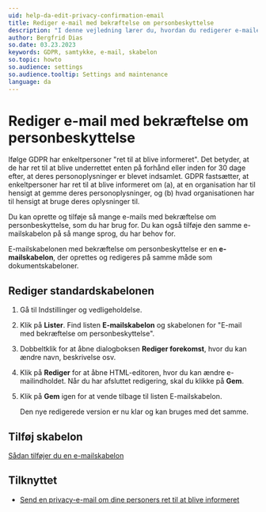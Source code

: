 ```yaml
---
uid: help-da-edit-privacy-confirmation-email
title: Rediger e-mail med bekræftelse om personbeskyttelse
description: "I denne vejledning lærer du, hvordan du redigerer e-mailen med bekræftelse om personbeskyttelse."
author: Bergfrid Dias
so.date: 03.23.2023
keywords: GDPR, samtykke, e-mail, skabelon
so.topic: howto
so.audience: settings
so.audience.tooltip: Settings and maintenance
language: da
---
```


# Rediger e-mail med bekræftelse om personbeskyttelse

Ifølge GDPR har enkeltpersoner "ret til at blive informeret". Det betyder, at de har ret til at blive underrettet enten på forhånd eller inden for 30 dage efter, at deres personoplysninger er blevet indsamlet. GDPR fastsætter, at enkeltpersoner har ret til at blive informeret om (a), at en organisation har til hensigt at gemme deres personoplysninger, og (b) hvad organisationen har til hensigt at bruge deres oplysninger til.

Du kan oprette og tilføje så mange e-mails med bekræftelse om personbeskyttelse, som du har brug for. Du kan også tilføje den samme e-mailskabelon på så mange sprog, du har behov for.

E-mailskabelonen med bekræftelse om personbeskyttelse er en **e-mailskabelon**, der oprettes og redigeres på samme måde som dokumentskabeloner.

## Rediger standardskabelonen

1. Gå til Indstillinger og vedligeholdelse.

1. Klik på **Lister**. Find listen **E-mailskabelon** og skabelonen for "E-mail med bekræftelse om personbeskyttelse".

1. Dobbeltklik for at åbne dialogboksen **Rediger forekomst**, hvor du kan ændre navn, beskrivelse osv.

1. Klik på **Rediger** for at åbne HTML-editoren, hvor du kan ændre e-mailindholdet. Når du har afsluttet redigering, skal du klikke på **Gem**.

1. Klik på **Gem** igen for at vende tilbage til listen E-mailskabelon.

    Den nye redigerede version er nu klar og kan bruges med det samme.

## Tilføj skabelon

[Sådan tilføjer du en e-mailskabelon][1]

## Tilknyttet

* [Send en privacy-e-mail om dine personers ret til at blive informeret][2]

<!-- Referenced links -->
[1]: ../../../admin/lists/learn/add-email-template.md
[2]: send-privacy-confirmation-email.md

<!-- Referenced images -->
